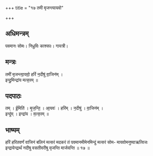 +++
title = "१७ तमी मृजन्त्यायवो"

+++
## अधिमन्त्रम्
पवमानः सोमः। निध्रुविः काश्यपः। गायत्री।

## मन्त्रः
तमी॑ मृजन्त्या॒यवो॒ हरिं॑ न॒दीषु॑ वा॒जिन॑म् ।  
इन्दु॒मिन्द्रा॑य मत्स॒रम् ॥

## पदपाठः
तम् । ई॒मिति॑ । मृ॒ज॒न्ति॒ । आ॒यवः॑ । हरि॑म् । न॒दीषु॑ । वा॒जिन॑म् ।  
इन्दु॑म् । इन्द्रा॑य । म॒त्स॒रम् ॥

## भाष्यम्
हरिं हरितवर्णं वाजिनं बलिनं मत्सरं मदकरं तं पवमानमीमेनमिन्दुं मत्सरं सोम- मायवोमनुष्याऋत्विजः इन्द्रायेन्द्रार्थं नदीषु वसतीवरीषु मृजन्ति मार्जयन्ति ॥ १७ ॥
